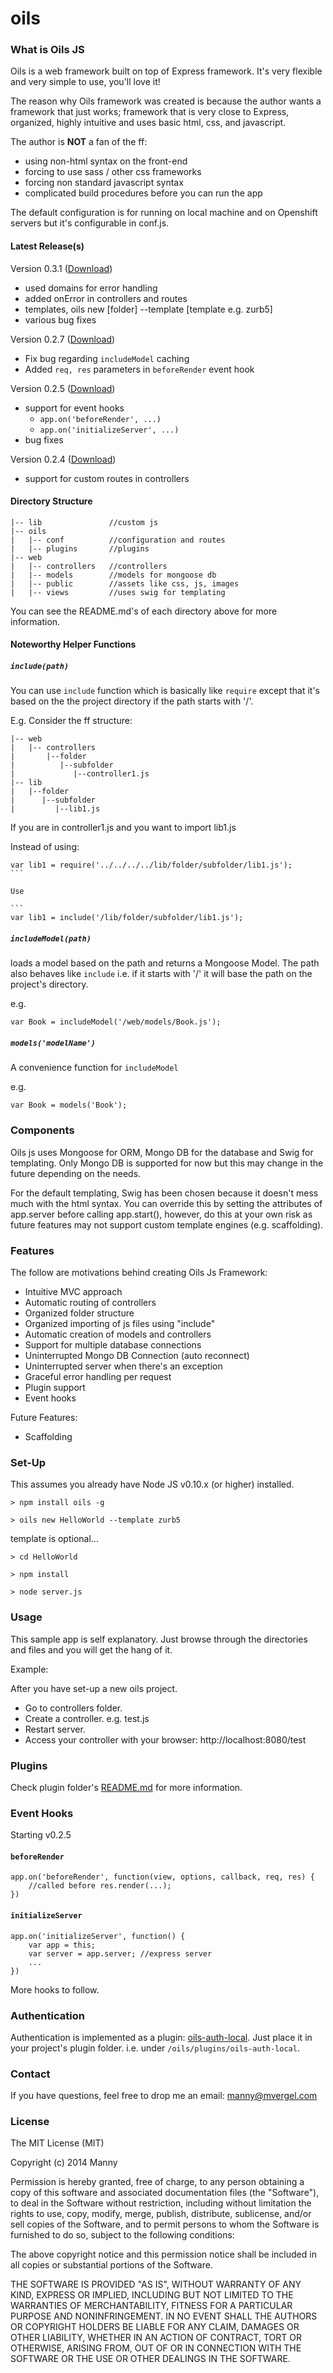 oils
======

### What is Oils JS

Oils is a web framework built on top of Express framework. It's very flexible and very simple to use, you'll love it!

The reason why Oils framework was created is because the author wants a framework that just works; framework that is very close to Express, organized, highly intuitive and uses basic html, css, and javascript.

The author is **NOT** a fan of the ff:

* using non-html syntax on the front-end
* forcing to use sass / other css frameworks
* forcing non standard javascript syntax
* complicated build procedures before you can run the app

The default configuration is for running on local machine and on Openshift servers but it's configurable in conf.js.

#### Latest Release(s)

Version 0.3.1 ([Download](https://github.com/mannyvergel/oils-js/archive/v0.3.1.zip))
* used domains for error handling
* added onError in controllers and routes
* templates, oils new [folder] --template [template e.g. zurb5]
* various bug fixes

Version 0.2.7 ([Download](https://github.com/mannyvergel/oils-js/archive/v0.2.7.zip))
* Fix bug regarding ```includeModel``` caching
* Added ```req, res``` parameters in ```beforeRender``` event hook

Version 0.2.5 ([Download](https://github.com/mannyvergel/oils-js/archive/v0.2.5.zip))
* support for event hooks
  * ```app.on('beforeRender', ...)``` 
  * ```app.on('initializeServer', ...)```
* bug fixes

Version 0.2.4 ([Download](https://github.com/mannyvergel/oils-js/archive/v0.2.4.zip))
* support for custom routes in controllers

#### Directory Structure

    |-- lib               //custom js
    |-- oils          
    |   |-- conf          //configuration and routes    
    |   |-- plugins       //plugins   
    |-- web          
    |   |-- controllers   //controllers    
    |   |-- models        //models for mongoose db  
    |   |-- public        //assets like css, js, images
    |   |-- views         //uses swig for templating


You can see the README.md's of each directory above for more information.

#### Noteworthy Helper Functions

##### ```include(path)```

You can use ```include``` function which is basically like ```require``` except that it's based on the the project directory if the path starts with '/'.

E.g. Consider the ff structure:

    |-- web          
    |   |-- controllers  
    |       |--folder
    |          |--subfolder
    |             |--controller1.js    
    |-- lib
    |   |--folder
    |      |--subfolder
    |         |--lib1.js  

If you are in controller1.js and you want to import lib1.js

Instead of using:

````
var lib1 = require('../../../../lib/folder/subfolder/lib1.js');
```

Use 

```
var lib1 = include('/lib/folder/subfolder/lib1.js');
````

##### ```includeModel(path)```

loads a model based on the path and returns a Mongoose Model. The path also behaves like ```include``` i.e. if it starts with '/' it will base the path on the project's directory.

e.g.
```
var Book = includeModel('/web/models/Book.js');
```

##### ```models('modelName')```

A convenience function for ```includeModel```

e.g.
```
var Book = models('Book');
```

### Components
Oils js uses Mongoose for ORM, Mongo DB for the database and Swig for templating. Only Mongo DB is supported for now but this may change in the future depending on the needs.

For the default templating, Swig has been chosen because it doesn't mess much with the html syntax. You can override this by setting the attributes of app.server before calling app.start(), however, do this at your own risk as future features may not support custom template engines (e.g. scaffolding).

### Features

The follow are motivations behind creating Oils Js Framework:

+ Intuitive MVC approach
+ Automatic routing of controllers
+ Organized folder structure
+ Organized importing of js files using "include"
+ Automatic creation of models and controllers
+ Support for multiple database connections
+ Uninterrupted Mongo DB Connection (auto reconnect)
+ Uninterrupted server when there's an exception
+ Graceful error handling per request
+ Plugin support
+ Event hooks

Future Features:

+ Scaffolding

### Set-Up

This assumes you already have Node JS v0.10.x (or higher) installed.

```
> npm install oils -g

> oils new HelloWorld --template zurb5

```

template is optional...

```
> cd HelloWorld

> npm install

> node server.js
```



### Usage

This sample app is self explanatory. Just browse through the directories and files and you will get the hang of it.

Example:

After you have set-up a new oils project. 

* Go to controllers folder.
* Create a controller. e.g. test.js
* Restart server.
* Access your controller with your browser: http://localhost:8080/test

### Plugins

Check plugin folder's [README.md](https://github.com/mannyvergel/oils-js/tree/master/template/oils/plugins) for more information.

### Event Hooks

Starting v0.2.5

#### ```beforeRender```

```
app.on('beforeRender', function(view, options, callback, req, res) {
	//called before res.render(...);
})
```

#### ```initializeServer```

```
app.on('initializeServer', function() {
	var app = this;
	var server = app.server; //express server
	...
})
```

More hooks to follow.

### Authentication

Authentication is implemented as a plugin: [oils-auth-local](http://github.com/mannyvergel/oils-auth-local). Just place it in your project's plugin folder. i.e. under ```/oils/plugins/oils-auth-local```.


### Contact

If you have questions, feel free to drop me an email: manny@mvergel.com

### License

The MIT License (MIT)

Copyright (c) 2014 Manny

Permission is hereby granted, free of charge, to any person obtaining a copy of
this software and associated documentation files (the "Software"), to deal in
the Software without restriction, including without limitation the rights to
use, copy, modify, merge, publish, distribute, sublicense, and/or sell copies of
the Software, and to permit persons to whom the Software is furnished to do so,
subject to the following conditions:

The above copyright notice and this permission notice shall be included in all
copies or substantial portions of the Software.

THE SOFTWARE IS PROVIDED "AS IS", WITHOUT WARRANTY OF ANY KIND, EXPRESS OR
IMPLIED, INCLUDING BUT NOT LIMITED TO THE WARRANTIES OF MERCHANTABILITY, FITNESS
FOR A PARTICULAR PURPOSE AND NONINFRINGEMENT. IN NO EVENT SHALL THE AUTHORS OR
COPYRIGHT HOLDERS BE LIABLE FOR ANY CLAIM, DAMAGES OR OTHER LIABILITY, WHETHER
IN AN ACTION OF CONTRACT, TORT OR OTHERWISE, ARISING FROM, OUT OF OR IN
CONNECTION WITH THE SOFTWARE OR THE USE OR OTHER DEALINGS IN THE SOFTWARE.
